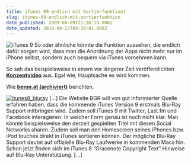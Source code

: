 ```yaml
---
title: iTunes 09 endlich mit Sortierfunktion?
slug: itunes-09-endlich-mit-sortierfunktion
date_published: 2009-08-09T21:36:10.000Z
date_updated: 2018-08-22T09:39:01.000Z
---
```


![iTunes 9](//picdump.thafaker.de/2009/08/iTunes9.jpg)
So oder ähnliche könnte die Funktion aussehen, die endlich dafür sorgen wird, dass man die Anordnung der Apps nicht mehr nur im iPhone selbst, sondern auch bequem via iTunes vornehmen kann.

So sah das beispielsweise in einem vor längerer Zeit veröffentlichten **[Konzeptvideo](__GHOST_URL__/05/iphone-apps-ordnen)** aus. Egal wie, Hauptsache es wird kommen.

Wie **[benm.at (archiviert)](http://web.archive.org/web/20090811035448/http://www.benm.at:80/2009/08/09/itunes-9-blu-ray-twitter-facebook-last-fm/)** berichten.

[![itunes8_bluray](//picdump.thafaker.de/2009/08/itunes8_bluray_thumb.jpg)](http://picdump.thafaker.de/2009/08/itunes8_bluray.jpg) [...] Die Website BGR will von gut informierter Quelle erfahren haben, dass die kommende iTunes Version 9 erstmals Blu-Ray Support mitbringen wird. Zudem soll iTunes 9 mit Twitter, Last.fm und Facebook interagieren. In welcher Form genau ist noch nicht klar. Man könnte beispielsweise den derzeit gespielten Titel mit diesen Social Networks sharen. Zudem soll man den Homescreen seines iPhones bzw. iPod touches direkt in iTunes sortieren können. Der mögliche Blu-Ray Support deutet auf offizielle Blu-Ray Laufwerke in kommenden Macs hin. Schon jetzt finden sich im iTunes 8 “Gracenote Copyright Text” Hinweise auf Blu-Ray Unterstützung. [...]
